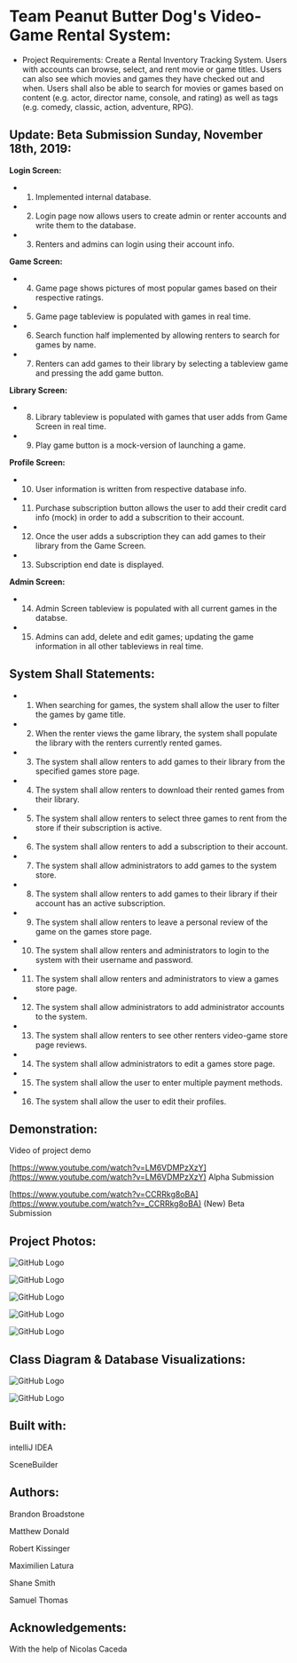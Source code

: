 
# **Team Peanut Butter Dog's Video-Game Rental System:**  
  
* Project Requirements: Create a Rental Inventory Tracking System. Users with accounts can browse, select, and rent movie or game titles. Users can also see which movies and games they have checked out and when. Users shall also be able to search for movies or games based on content (e.g. actor, director name, console, and rating) as well as tags (e.g. comedy, classic, action, adventure, RPG).  

## **Update: Beta Submission Sunday, November 18th, 2019:**

**Login Screen:**

* 1. Implemented internal database.

* 2. Login page now allows users to create admin or renter accounts and write them to the database.

* 3. Renters and admins can login using their account info.

**Game Screen:**

* 4. Game page shows pictures of most popular games based on their respective ratings.

* 5. Game page tableview is populated with games in real time.

* 6. Search function half implemented by allowing renters to search for games by name.

* 7. Renters can add games to their library by selecting a tableview game and pressing the add game button.

**Library Screen:**

* 8. Library tableview is populated with games that user adds from Game Screen in real time.

* 9. Play game button is a mock-version of launching a game.

**Profile Screen:**

* 10. User information is written from respective database info.

* 11. Purchase subscription button allows the user to add their credit card info (mock) in order to add a subscrition to their account.

* 12. Once the user adds a subscription they can add games to their library from the Game Screen.

* 13. Subscription end date is displayed.

**Admin Screen:**

* 14. Admin Screen tableview is populated with all current games in the databse.

* 15. Admins can add, delete and edit games; updating the game information in all other tableviews in real time.
 
## **System Shall Statements:**

* 1. When searching for games, the system shall allow the user to filter the games by game title.  
  
* 2. When the renter views the game library, the system shall populate the library with the renters currently rented games.  
  
* 3. The system shall allow renters to add games to their library from the specified games store page.  
  
* 4. The system shall allow renters to download their rented games from their library.  
  
* 5. The system shall allow renters to select three games to rent from the store if their subscription is active.  
  
* 6. The system shall allow renters to add a subscription to their account.   
  
* 7. The system shall allow administrators to add games to the system store.  
  
* 8. The system shall allow renters to add games to their library if their account has an active subscription.  
  
* 9. The system shall allow renters to leave a personal review of the game on the games store page.  
  
* 10. The system shall allow renters and administrators to login to the system with their username and password.  
  
* 11. The system shall allow renters and administrators to view a games store page.  
  
* 12. The system shall allow administrators to add administrator accounts to the system.  
  
* 13. The system shall allow renters to see other renters video-game store page reviews.  
  
* 14. The system shall allow administrators to edit a games store page.  
  
* 15. The system shall allow the user to enter multiple payment methods.  
  
* 16. The system shall allow the user to edit their profiles.

## **Demonstration:**

Video of project demo

[https://www.youtube.com/watch?v=LM6VDMPzXzY](https://www.youtube.com/watch?v=LM6VDMPzXzY) Alpha Submission

[https://www.youtube.com/watch?v=CCRRkg8oBA](https://www.youtube.com/watch?v=_CCRRkg8oBA) (New) Beta Submission

## **Project Photos:**

![GitHub Logo](Documentation/homescreen.png)

![GitHub Logo](Documentation/gamescreen.png)

![GitHub Logo](Documentation/libraryscreen.png)

![GitHub Logo](Documentation/profilescreen.png)

![GitHub Logo](Documentation/adminscreen.png)

## **Class Diagram & Database Visualizations:**

![GitHub Logo](Documentation/classdiagram.png)

![GitHub Logo](Documentation/database.png)


## **Built with:**

intelliJ IDEA

SceneBuilder

## **Authors:**

Brandon Broadstone

Matthew Donald

Robert Kissinger

Maximilien Latura

Shane Smith

Samuel Thomas

## **Acknowledgements:**

With the help of Nicolas Caceda
